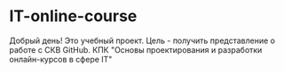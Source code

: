 # IT-online-course

Добрый день!
Это учебный проект. Цель - получить представление о работе с СКВ GitHub.
КПК "Основы проектирования и разработки онлайн-курсов в сфере IT"
